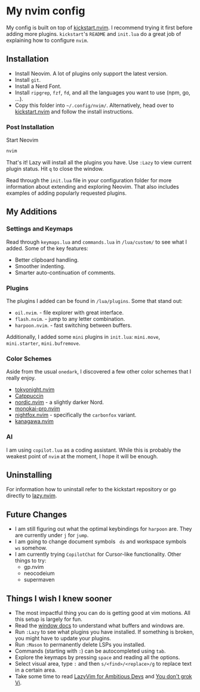 # My nvim config

My config is built on top of [kickstart.nvim](https://github.com/nvim-lua/kickstart.nvim). 
I recommend trying it first before adding more plugins. `kickstart`'s `README` and `init.lua` 
do a great job of explaining how to configure `nvim`.

## Installation

- Install Neovim. A lot of plugins only support the latest version.
- Install `git`.
- Install a Nerd Font.
- Install `ripgrep`, `fzf`, `fd`, and all the languages you want to use (npm, go, ...).
- Copy this folder into `~/.config/nvim/`. Alternatively, head over to [kickstart.nvim](https://github.com/nvim-lua/kickstart.nvim) 
and follow the install instructions.

### Post Installation

Start Neovim

```sh
nvim
```

That's it! Lazy will install all the plugins you have. Use `:Lazy` to view
current plugin status. Hit `q` to close the window.

Read through the `init.lua` file in your configuration folder for more
information about extending and exploring Neovim. That also includes
examples of adding popularly requested plugins.

## My Additions

### Settings and Keymaps

Read through `keymaps.lua` and `commands.lua` in `/lua/custom/` to see what I added. Some of the key features:

- Better clipboard handling.
- Smoother indenting.
- Smarter auto-continuation of comments.

### Plugins

The plugins I added can be found in `/lua/plugins`. Some that stand out:

- `oil.nvim`. - file explorer with great interface.
- `flash.nvim`. - jump to any letter combination.
- `harpoon.nvim`. - fast switching between buffers.

Additionally, I added some `mini` plugins in `init.lua`: `mini.move`, `mini.starter`, `mini.bufremove`.

### Color Schemes

Aside from the usual `onedark`, I discovered a few other color schemes that I really enjoy.

- [tokyonight.nvim](https://github.com/folke/tokyonight.nvim)
- [Catppuccin](https://github.com/catppuccin/nvim)
- [nordic.nvim](https://github.com/AlexvZyl/nordic.nvim) - a slightly darker Nord.
- [monokai-pro.nvim](https://github.com/loctvl842/monokai-pro.nvim)
- [nightfox.nvim](https://github.com/EdenEast/nightfox.nvim) - specifically the `carbonfox` variant.
- [kanagawa.nvim](https://github.com/rebelot/kanagawa.nvim)

### AI

I am using `copilot.lua` as a coding assistant. While this is probably the weakest point of `nvim` at the moment,
I hope it will be enough.

## Uninstalling

For information how to uninstall refer to the kickstart repository or go directly to [lazy.nvim](https://lazy.folke.io/usage#-uninstalling).

## Future Changes

- I am still figuring out what the optimal keybindings for `harpoon` are. They are currently under `j` for `jump`.
- I am going to change document symbols ` ds` and workspace symbols ` ws` somehow.
- I am currently trying `CopilotChat` for Cursor-like functionality. Other things to try:
    - gp.nvim
    - neocodeium
    - supermaven

## Things I wish I knew sooner

- The most impactful thing you can do is getting good at vim motions. All this setup is largely for fun.
- Read the [window docs](https://neovim.io/doc/user/windows.html) to understand what buffers and windows are.
- Run `:Lazy` to see what plugins you have installed. If something is broken, you might have to update your plugins.
- Run `:Mason` to permanently delete LSPs you installed.
- Commands (starting with `:`) can be autocompleted using `tab`.
- Explore the keymaps by pressing `space` and reading all the options.
- Select visual area, type `:` and then `s/<find>/<replace>/g` to replace text in a certain area.
- Take some time to read [LazyVim for Ambitious Devs](https://lazyvim-ambitious-devs.phillips.codes/course/chapter-1/) and [You don't grok Vi](https://stackoverflow.com/questions/1218390/what-is-your-most-productive-shortcut-with-vim/1220118#1220118).

